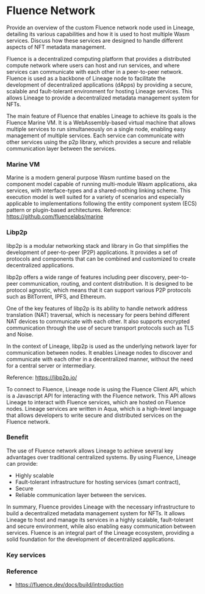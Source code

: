 # Fluence Network

Provide an overview of the custom Fluence network node used in Lineage, detailing its various capabilities and how it is used to host multiple Wasm services. Discuss how these services are designed to handle different aspects of NFT metadata management.

Fluence is a decentralized computing platform that provides a distributed compute network where users can host and run services, and where services can communicate with each other in a peer-to-peer network. Fluence is used as a backbone of Lineage node to facilitate the development of decentralized applications (dApps) by providing a secure, scalable and fault-tolerant environment for hosting Lineage services. This allows Lineage to provide a decentralized metadata management system for NFTs.

The main feature of Fluence that enables Lineage to achieve its goals is the Fluence Marine VM. It is a WebAssembly-based virtual machine that allows multiple services to run simultaneously on a single node, enabling easy management of multiple services. Each service can communicate with other services using the p2p library, which provides a secure and reliable communication layer between the services.

### Marine VM

Marine is a modern general purpose Wasm runtime based on the component model capable of running multi-module Wasm applications, aka services, with interface-types and a shared-nothing linking scheme. This execution model is well suited for a variety of scenarios and especially applicable to implementations following the entity component system (ECS) pattern or plugin-based architectures.
Reference: https://github.com/fluencelabs/marine

### Libp2p

libp2p is a modular networking stack and library in Go that simplifies the development of peer-to-peer (P2P) applications. It provides a set of protocols and components that can be combined and customized to create decentralized applications.

libp2p offers a wide range of features including peer discovery, peer-to-peer communication, routing, and content distribution. It is designed to be protocol agnostic, which means that it can support various P2P protocols such as BitTorrent, IPFS, and Ethereum.

One of the key features of libp2p is its ability to handle network address translation (NAT) traversal, which is necessary for peers behind different NAT devices to communicate with each other. It also supports encrypted communication through the use of secure transport protocols such as TLS and Noise.

In the context of Lineage, libp2p is used as the underlying network layer for communication between nodes. It enables Lineage nodes to discover and communicate with each other in a decentralized manner, without the need for a central server or intermediary.

Reference: https://libp2p.io/

To connect to Fluence, Lineage node is using the Fluence Client API, which is a Javascript API for interacting with the Fluence network. This API allows Lineage to interact with Fluence services, which are hosted on Fluence nodes. Lineage services are written in Aqua, which is a high-level language that allows developers to write secure and distributed services on the Fluence network.

### Benefit

The use of Fluence network allows Lineage to achieve several key advantages over traditional centralized systems. By using Fluence, Lineage can provide:

- Highly scalable
- Fault-tolerant infrastructure for hosting services (smart contract),
- Secure
- Reliable communication layer between the services.

In summary, Fluence provides Lineage with the necessary infrastructure to build a decentralized metadata management system for NFTs. It allows Lineage to host and manage its services in a highly scalable, fault-tolerant and secure environment, while also enabling easy communication between services. Fluence is an integral part of the Lineage ecosystem, providing a solid foundation for the development of decentralized applications.

### Key services

### Reference

- https://fluence.dev/docs/build/introduction
